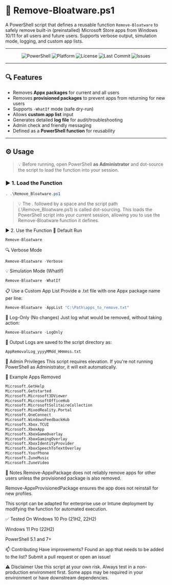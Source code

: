 # 🧹 Remove-Bloatware.ps1

A PowerShell script that defines a reusable function `Remove-Bloatware` to safely remove built-in (preinstalled) Microsoft Store apps from Windows 10/11 for all users and future users. Supports verbose output, simulation mode, logging, and custom app lists.

---
<p align="center">
  <img src="https://img.shields.io/badge/PowerShell-5.1%20%7C%207+-blue?style=for-the-badge&logo=powershell" alt="PowerShell">
  <img src="https://img.shields.io/badge/Platform-Windows%2010%20%7C%2011-lightgrey?style=for-the-badge" alt="Platform">
  <img src="https://img.shields.io/github/license/sassom2112/automatic-lamp?style=for-the-badge" alt="License">
  <img src="https://img.shields.io/github/last-commit/sassom2112/automatic-lamp?style=for-the-badge" alt="Last Commit">
  <img src="https://img.shields.io/github/issues/sassom2112/automatic-lamp?style=for-the-badge" alt="Issues">
</p>


---

## 🔍 Features

- Removes **Appx packages** for current and all users
- Removes **provisioned packages** to prevent apps from returning for new users
- Supports `-WhatIf` mode (safe dry-run)
- Allows **custom app list** input
- Generates detailed **log file** for audit/troubleshooting
- Admin check and friendly messaging
- Defined as a **PowerShell function** for reusability

---

## ⚙️ Usage

> 💡 Before running, open PowerShell **as Administrator** and dot-source the script to load the function into your session.

### ▶️ 1. Load the Function

```powershell
. .\Remove_Bloatware.ps1
```
> 💡 The . followed by a space and the script path (.\Remove_Bloatware.ps1) is called dot-sourcing. This loads the PowerShell script into your current session, allowing you to use the Remove-Bloatware function it defines.

▶️ 2. Use the Function
🧼 Default Run
```powershell
Remove-Bloatware
```

🔍 Verbose Mode
```powershell
Remove-Bloatware -Verbose
```

💡 Simulation Mode (WhatIf)
```powershell
Remove-Bloatware -WhatIf
```

📋 Use a Custom App List
Provide a .txt file with one Appx package name per line:

```powershell
Remove-Bloatware -AppList "C:\Path\apps_to_remove.txt"
```

📄 Log-Only (No changes)
Just log what would be removed, without taking action:

```powershell
Remove-Bloatware -LogOnly
```

📁 Output
Logs are saved to the script directory as:

```bash
AppRemovalLog_yyyyMMdd_HHmmss.txt
```

🔐 Admin Privileges
This script requires elevation. If you're not running PowerShell as Administrator, it will exit automatically.

🧪 Example Apps Removed
```bash
Microsoft.GetHelp
Microsoft.Getstarted
Microsoft.Microsoft3DViewer
Microsoft.MicrosoftOfficeHub
Microsoft.MicrosoftSolitaireCollection
Microsoft.MixedReality.Portal
Microsoft.OneConnect
Microsoft.WindowsFeedbackHub
Microsoft.Xbox.TCUI
Microsoft.XboxApp
Microsoft.XboxGameOverlay
Microsoft.XboxGamingOverlay
Microsoft.XboxIdentityProvider
Microsoft.XboxSpeechToTextOverlay
Microsoft.YourPhone
Microsoft.ZuneMusic
Microsoft.ZuneVideo
```

📌 Notes
Remove-AppxPackage does not reliably remove apps for other users unless the provisioned package is also removed.

Remove-AppxProvisionedPackage ensures the app does not reinstall for new profiles.

This script can be adapted for enterprise use or Intune deployment by modifying the function for automated execution.

✅ Tested On
Windows 10 Pro (21H2, 22H2)

Windows 11 Pro (22H2)

PowerShell 5.1 and 7+

📫 Contributing
Have improvements? Found an app that needs to be added to the list? Submit a pull request or open an issue!

⚠️ Disclaimer
Use this script at your own risk. Always test in a non-production environment first. Some apps may be required in your environment or have downstream dependencies.
